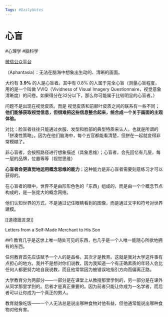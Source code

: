 ```yaml
---
Tags: #DailyNotes 
---
```


# 心盲

#心理学 #脑科学

[微信公众平台](https://mp.weixin.qq.com/s/Tzn1KeuEQBSnLuakSoalmQ)

（Aphantasia）：无法在脑海中想象出生动的、清晰的画面。

大约有 **3.9%** 的人是心盲者。其中有 0.8% 的人属于完全心盲（测量心盲程度，用的是一个叫做 VVIQ（Vividness of Visual Imagery Questionnaire，视觉意象清晰度）的问卷。如果得分在32分以下，那么你可能属于比较明显的心盲者。）


问题不是出现在视觉皮质。而是 视觉皮质和前额叶皮质之间的联系有一些不同；**他们能够获取视觉信息，但很难把这些信息整合起来，统合成一个关于画面的主观体验。**


对比：脸盲者往往只能通过衣服、发型和脸部的典型特质来认人，也就是所谓的「拼凑性策略」。因为在他们脑海中，每个五官都能看清楚，但拼在一起就变得非常模糊了。


非心盲者，会按照路径进行想象描述（具象思维）；心盲者，会先回忆有几层，每一层的品牌，位置等等（视觉思维）

**心盲者会更直觉地运用概念思维的能力**；这种能力是非心盲者需要刻意练习才可以获得的。


在心盲者的眼中，世界不是由形形色色的「东西」组成的，而是由一个个概念节点构成的，是一张庞大的概念网络。

他们认知世界的方式，不是通过记住眼睛看到的图像，而是通过文字和符号对世界建模。





[[道德箴言录]]


Letters from a Self-Made Merchant to His Son


##1 
教育几乎是这世上唯一随处可见的东西，也几乎是一个人唯一能随心所欲地拥有的东西。

任何教育首先应该赋予一个人的是品格，其次才是教育。这就是我对大学这件事有点担心的地方。我并不是想对你们说教，因为我知道一个有正确素质的年轻人会比任何人都更努力地自我说教，而且他常常因为被错误地指引方向而偏离正路。

大学教育分为两部分——一部分是在课堂上从教授那里学到的，另一部分是在课外从同学那里学到的。后者才是真正重要的。因为前者只能让你成为一名学者，而后者可以让你成为一个真正的男人。

教育就像吃饭——一个人无法总是说出哪种食物对他有益，但他通常能说出哪种食物对他有害。















